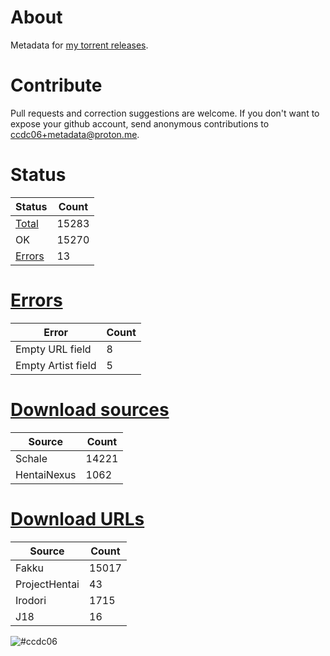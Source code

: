 # About
Metadata for [my torrent releases](https://sukebei.nyaa.si/?q=CCDC06).

# Contribute
Pull requests and correction suggestions are welcome. If you don't want to expose your github account, send anonymous contributions to [ccdc06+metadata@proton.me](mailto:ccdc06+metadata@proton.me).

<!-- [Status] -->
# Status
|Status|Count|
|-|-|
|[Total](indexes/list.csv)|15283|
|OK|15270|
|[Errors](indexes/errors.csv)|13|

# [Errors](indexes/errors.csv)
|Error|Count|
|-|-|
|Empty URL field|8|
|Empty Artist field|5|

# [Download sources](indexes/downloadSource.csv)
|Source|Count|
|-|-|
|Schale|14221|
|HentaiNexus|1062|

# [Download URLs](indexes/urlSource.csv)
|Source|Count|
|-|-|
|Fakku|15017|
|ProjectHentai|43|
|Irodori|1715|
|J18|16|
<!-- [/Status] -->

![#ccdc06](https://placehold.co/15x15/ccdc06/ccdc06.png)
